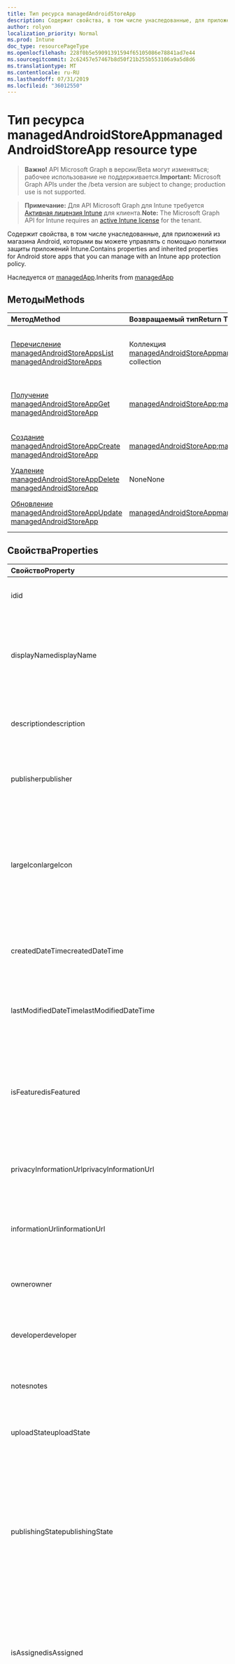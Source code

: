 ```yaml
---
title: Тип ресурса managedAndroidStoreApp
description: Содержит свойства, в том числе унаследованные, для приложений из магазина Android, которыми вы можете управлять с помощью политики защиты приложений Intune.
author: rolyon
localization_priority: Normal
ms.prod: Intune
doc_type: resourcePageType
ms.openlocfilehash: 228f0b5e59091391594f65105086e78841ad7e44
ms.sourcegitcommit: 2c62457e57467b8d50f21b255b553106a9a5d8d6
ms.translationtype: MT
ms.contentlocale: ru-RU
ms.lasthandoff: 07/31/2019
ms.locfileid: "36012550"
---
```

# <a name="managedandroidstoreapp-resource-type"></a><span data-ttu-id="0200b-103">Тип ресурса managedAndroidStoreApp</span><span class="sxs-lookup"><span data-stu-id="0200b-103">managedAndroidStoreApp resource type</span></span>

> <span data-ttu-id="0200b-104">**Важно!** API Microsoft Graph в версии/Beta могут изменяться; рабочее использование не поддерживается.</span><span class="sxs-lookup"><span data-stu-id="0200b-104">**Important:** Microsoft Graph APIs under the /beta version are subject to change; production use is not supported.</span></span>

> <span data-ttu-id="0200b-105">**Примечание:** Для API Microsoft Graph для Intune требуется [Активная лицензия Intune](https://go.microsoft.com/fwlink/?linkid=839381) для клиента.</span><span class="sxs-lookup"><span data-stu-id="0200b-105">**Note:** The Microsoft Graph API for Intune requires an [active Intune license](https://go.microsoft.com/fwlink/?linkid=839381) for the tenant.</span></span>

<span data-ttu-id="0200b-106">Содержит свойства, в том числе унаследованные, для приложений из магазина Android, которыми вы можете управлять с помощью политики защиты приложений Intune.</span><span class="sxs-lookup"><span data-stu-id="0200b-106">Contains properties and inherited properties for Android store apps that you can manage with an Intune app protection policy.</span></span>


<span data-ttu-id="0200b-107">Наследуется от [managedApp](../resources/intune-apps-managedapp.md).</span><span class="sxs-lookup"><span data-stu-id="0200b-107">Inherits from [managedApp](../resources/intune-apps-managedapp.md)</span></span>

## <a name="methods"></a><span data-ttu-id="0200b-108">Методы</span><span class="sxs-lookup"><span data-stu-id="0200b-108">Methods</span></span>
|<span data-ttu-id="0200b-109">Метод</span><span class="sxs-lookup"><span data-stu-id="0200b-109">Method</span></span>|<span data-ttu-id="0200b-110">Возвращаемый тип</span><span class="sxs-lookup"><span data-stu-id="0200b-110">Return Type</span></span>|<span data-ttu-id="0200b-111">Описание</span><span class="sxs-lookup"><span data-stu-id="0200b-111">Description</span></span>|
|:---|:---|:---|
|[<span data-ttu-id="0200b-112">Перечисление managedAndroidStoreApps</span><span class="sxs-lookup"><span data-stu-id="0200b-112">List managedAndroidStoreApps</span></span>](../api/intune-apps-managedandroidstoreapp-list.md)|<span data-ttu-id="0200b-113">Коллекция [managedAndroidStoreApp](../resources/intune-apps-managedandroidstoreapp.md)</span><span class="sxs-lookup"><span data-stu-id="0200b-113">[managedAndroidStoreApp](../resources/intune-apps-managedandroidstoreapp.md) collection</span></span>|<span data-ttu-id="0200b-114">Список свойств и связей объектов [managedAndroidStoreApp](../resources/intune-apps-managedandroidstoreapp.md).</span><span class="sxs-lookup"><span data-stu-id="0200b-114">List properties and relationships of the [managedAndroidStoreApp](../resources/intune-apps-managedandroidstoreapp.md) objects.</span></span>|
|[<span data-ttu-id="0200b-115">Получение managedAndroidStoreApp</span><span class="sxs-lookup"><span data-stu-id="0200b-115">Get managedAndroidStoreApp</span></span>](../api/intune-apps-managedandroidstoreapp-get.md)|<span data-ttu-id="0200b-116">[managedAndroidStoreApp](../resources/intune-apps-managedandroidstoreapp.md);</span><span class="sxs-lookup"><span data-stu-id="0200b-116">[managedAndroidStoreApp](../resources/intune-apps-managedandroidstoreapp.md)</span></span>|<span data-ttu-id="0200b-117">Считывание свойств и связей объекта [managedAndroidStoreApp](../resources/intune-apps-managedandroidstoreapp.md).</span><span class="sxs-lookup"><span data-stu-id="0200b-117">Read properties and relationships of the [managedAndroidStoreApp](../resources/intune-apps-managedandroidstoreapp.md) object.</span></span>|
|[<span data-ttu-id="0200b-118">Создание managedAndroidStoreApp</span><span class="sxs-lookup"><span data-stu-id="0200b-118">Create managedAndroidStoreApp</span></span>](../api/intune-apps-managedandroidstoreapp-create.md)|<span data-ttu-id="0200b-119">[managedAndroidStoreApp](../resources/intune-apps-managedandroidstoreapp.md);</span><span class="sxs-lookup"><span data-stu-id="0200b-119">[managedAndroidStoreApp](../resources/intune-apps-managedandroidstoreapp.md)</span></span>|<span data-ttu-id="0200b-120">Создание нового объекта [managedAndroidStoreApp](../resources/intune-apps-managedandroidstoreapp.md).</span><span class="sxs-lookup"><span data-stu-id="0200b-120">Create a new [managedAndroidStoreApp](../resources/intune-apps-managedandroidstoreapp.md) object.</span></span>|
|[<span data-ttu-id="0200b-121">Удаление managedAndroidStoreApp</span><span class="sxs-lookup"><span data-stu-id="0200b-121">Delete managedAndroidStoreApp</span></span>](../api/intune-apps-managedandroidstoreapp-delete.md)|<span data-ttu-id="0200b-122">None</span><span class="sxs-lookup"><span data-stu-id="0200b-122">None</span></span>|<span data-ttu-id="0200b-123">Удаляет экземпляр [managedAndroidStoreApp](../resources/intune-apps-managedandroidstoreapp.md).</span><span class="sxs-lookup"><span data-stu-id="0200b-123">Deletes a [managedAndroidStoreApp](../resources/intune-apps-managedandroidstoreapp.md).</span></span>|
|[<span data-ttu-id="0200b-124">Обновление managedAndroidStoreApp</span><span class="sxs-lookup"><span data-stu-id="0200b-124">Update managedAndroidStoreApp</span></span>](../api/intune-apps-managedandroidstoreapp-update.md)|[<span data-ttu-id="0200b-125">managedAndroidStoreApp</span><span class="sxs-lookup"><span data-stu-id="0200b-125">managedAndroidStoreApp</span></span>](../resources/intune-apps-managedandroidstoreapp.md)|<span data-ttu-id="0200b-126">Обновление свойств объекта [managedAndroidStoreApp](../resources/intune-apps-managedandroidstoreapp.md).</span><span class="sxs-lookup"><span data-stu-id="0200b-126">Update the properties of a [managedAndroidStoreApp](../resources/intune-apps-managedandroidstoreapp.md) object.</span></span>|

## <a name="properties"></a><span data-ttu-id="0200b-127">Свойства</span><span class="sxs-lookup"><span data-stu-id="0200b-127">Properties</span></span>
|<span data-ttu-id="0200b-128">Свойство</span><span class="sxs-lookup"><span data-stu-id="0200b-128">Property</span></span>|<span data-ttu-id="0200b-129">Тип</span><span class="sxs-lookup"><span data-stu-id="0200b-129">Type</span></span>|<span data-ttu-id="0200b-130">Описание</span><span class="sxs-lookup"><span data-stu-id="0200b-130">Description</span></span>|
|:---|:---|:---|
|<span data-ttu-id="0200b-131">id</span><span class="sxs-lookup"><span data-stu-id="0200b-131">id</span></span>|<span data-ttu-id="0200b-132">Строка</span><span class="sxs-lookup"><span data-stu-id="0200b-132">String</span></span>|<span data-ttu-id="0200b-133">Ключ объекта.</span><span class="sxs-lookup"><span data-stu-id="0200b-133">Key of the entity.</span></span> <span data-ttu-id="0200b-134">Наследуется от [mobileApp](../resources/intune-apps-mobileapp.md).</span><span class="sxs-lookup"><span data-stu-id="0200b-134">Inherited from [mobileApp](../resources/intune-apps-mobileapp.md)</span></span>|
|<span data-ttu-id="0200b-135">displayName</span><span class="sxs-lookup"><span data-stu-id="0200b-135">displayName</span></span>|<span data-ttu-id="0200b-136">Строка</span><span class="sxs-lookup"><span data-stu-id="0200b-136">String</span></span>|<span data-ttu-id="0200b-137">Название приложения, которое предоставил или импортировал администратор.</span><span class="sxs-lookup"><span data-stu-id="0200b-137">The admin provided or imported title of the app.</span></span> <span data-ttu-id="0200b-138">Наследуется от [mobileApp](../resources/intune-apps-mobileapp.md).</span><span class="sxs-lookup"><span data-stu-id="0200b-138">Inherited from [mobileApp](../resources/intune-apps-mobileapp.md)</span></span>|
|<span data-ttu-id="0200b-139">description</span><span class="sxs-lookup"><span data-stu-id="0200b-139">description</span></span>|<span data-ttu-id="0200b-140">String</span><span class="sxs-lookup"><span data-stu-id="0200b-140">String</span></span>|<span data-ttu-id="0200b-141">Описание приложения.</span><span class="sxs-lookup"><span data-stu-id="0200b-141">The description of the app.</span></span> <span data-ttu-id="0200b-142">Наследуется от [mobileApp](../resources/intune-apps-mobileapp.md).</span><span class="sxs-lookup"><span data-stu-id="0200b-142">Inherited from [mobileApp](../resources/intune-apps-mobileapp.md)</span></span>|
|<span data-ttu-id="0200b-143">publisher</span><span class="sxs-lookup"><span data-stu-id="0200b-143">publisher</span></span>|<span data-ttu-id="0200b-144">String</span><span class="sxs-lookup"><span data-stu-id="0200b-144">String</span></span>|<span data-ttu-id="0200b-145">Издатель приложения.</span><span class="sxs-lookup"><span data-stu-id="0200b-145">The publisher of the app.</span></span> <span data-ttu-id="0200b-146">Наследуется от [mobileApp](../resources/intune-apps-mobileapp.md).</span><span class="sxs-lookup"><span data-stu-id="0200b-146">Inherited from [mobileApp](../resources/intune-apps-mobileapp.md)</span></span>|
|<span data-ttu-id="0200b-147">largeIcon</span><span class="sxs-lookup"><span data-stu-id="0200b-147">largeIcon</span></span>|[<span data-ttu-id="0200b-148">mimeContent</span><span class="sxs-lookup"><span data-stu-id="0200b-148">mimeContent</span></span>](../resources/intune-shared-mimecontent.md)|<span data-ttu-id="0200b-149">Представляет большой значок, который отображается в сведениях о приложении, используется для отправки значка.</span><span class="sxs-lookup"><span data-stu-id="0200b-149">The large icon, to be displayed in the app details and used for upload of the icon.</span></span> <span data-ttu-id="0200b-150">Наследуется от [mobileApp](../resources/intune-apps-mobileapp.md).</span><span class="sxs-lookup"><span data-stu-id="0200b-150">Inherited from [mobileApp](../resources/intune-apps-mobileapp.md)</span></span>|
|<span data-ttu-id="0200b-151">createdDateTime</span><span class="sxs-lookup"><span data-stu-id="0200b-151">createdDateTime</span></span>|<span data-ttu-id="0200b-152">DateTimeOffset</span><span class="sxs-lookup"><span data-stu-id="0200b-152">DateTimeOffset</span></span>|<span data-ttu-id="0200b-153">Дата и время создания приложения.</span><span class="sxs-lookup"><span data-stu-id="0200b-153">The date and time the app was created.</span></span> <span data-ttu-id="0200b-154">Наследуется от [mobileApp](../resources/intune-apps-mobileapp.md).</span><span class="sxs-lookup"><span data-stu-id="0200b-154">Inherited from [mobileApp](../resources/intune-apps-mobileapp.md)</span></span>|
|<span data-ttu-id="0200b-155">lastModifiedDateTime</span><span class="sxs-lookup"><span data-stu-id="0200b-155">lastModifiedDateTime</span></span>|<span data-ttu-id="0200b-156">DateTimeOffset</span><span class="sxs-lookup"><span data-stu-id="0200b-156">DateTimeOffset</span></span>|<span data-ttu-id="0200b-157">Дата и время последнего изменения приложения.</span><span class="sxs-lookup"><span data-stu-id="0200b-157">The date and time the app was last modified.</span></span> <span data-ttu-id="0200b-158">Наследуется от [mobileApp](../resources/intune-apps-mobileapp.md).</span><span class="sxs-lookup"><span data-stu-id="0200b-158">Inherited from [mobileApp](../resources/intune-apps-mobileapp.md)</span></span>|
|<span data-ttu-id="0200b-159">isFeatured</span><span class="sxs-lookup"><span data-stu-id="0200b-159">isFeatured</span></span>|<span data-ttu-id="0200b-160">Boolean</span><span class="sxs-lookup"><span data-stu-id="0200b-160">Boolean</span></span>|<span data-ttu-id="0200b-161">Значение, которое показывает, отмечено ли приложение как подобранное администратором. Наследуется от объекта [mobileApp](../resources/intune-apps-mobileapp.md).</span><span class="sxs-lookup"><span data-stu-id="0200b-161">The value indicating whether the app is marked as featured by the admin. Inherited from [mobileApp](../resources/intune-apps-mobileapp.md)</span></span>|
|<span data-ttu-id="0200b-162">privacyInformationUrl</span><span class="sxs-lookup"><span data-stu-id="0200b-162">privacyInformationUrl</span></span>|<span data-ttu-id="0200b-163">String</span><span class="sxs-lookup"><span data-stu-id="0200b-163">String</span></span>|<span data-ttu-id="0200b-164">URL-адрес заявления о конфиденциальности.</span><span class="sxs-lookup"><span data-stu-id="0200b-164">The privacy statement Url.</span></span> <span data-ttu-id="0200b-165">Наследуется от [mobileApp](../resources/intune-apps-mobileapp.md).</span><span class="sxs-lookup"><span data-stu-id="0200b-165">Inherited from [mobileApp](../resources/intune-apps-mobileapp.md)</span></span>|
|<span data-ttu-id="0200b-166">informationUrl</span><span class="sxs-lookup"><span data-stu-id="0200b-166">informationUrl</span></span>|<span data-ttu-id="0200b-167">String</span><span class="sxs-lookup"><span data-stu-id="0200b-167">String</span></span>|<span data-ttu-id="0200b-168">URL-адрес страницы с дополнительными сведениями.</span><span class="sxs-lookup"><span data-stu-id="0200b-168">The more information Url.</span></span> <span data-ttu-id="0200b-169">Наследуется от [mobileApp](../resources/intune-apps-mobileapp.md).</span><span class="sxs-lookup"><span data-stu-id="0200b-169">Inherited from [mobileApp](../resources/intune-apps-mobileapp.md)</span></span>|
|<span data-ttu-id="0200b-170">owner</span><span class="sxs-lookup"><span data-stu-id="0200b-170">owner</span></span>|<span data-ttu-id="0200b-171">String</span><span class="sxs-lookup"><span data-stu-id="0200b-171">String</span></span>|<span data-ttu-id="0200b-172">Владелец приложения.</span><span class="sxs-lookup"><span data-stu-id="0200b-172">The owner of the app.</span></span> <span data-ttu-id="0200b-173">Наследуется от [mobileApp](../resources/intune-apps-mobileapp.md).</span><span class="sxs-lookup"><span data-stu-id="0200b-173">Inherited from [mobileApp](../resources/intune-apps-mobileapp.md)</span></span>|
|<span data-ttu-id="0200b-174">developer</span><span class="sxs-lookup"><span data-stu-id="0200b-174">developer</span></span>|<span data-ttu-id="0200b-175">String</span><span class="sxs-lookup"><span data-stu-id="0200b-175">String</span></span>|<span data-ttu-id="0200b-176">Разработчик приложения.</span><span class="sxs-lookup"><span data-stu-id="0200b-176">The developer of the app.</span></span> <span data-ttu-id="0200b-177">Наследуется от [mobileApp](../resources/intune-apps-mobileapp.md).</span><span class="sxs-lookup"><span data-stu-id="0200b-177">Inherited from [mobileApp](../resources/intune-apps-mobileapp.md)</span></span>|
|<span data-ttu-id="0200b-178">notes</span><span class="sxs-lookup"><span data-stu-id="0200b-178">notes</span></span>|<span data-ttu-id="0200b-179">String</span><span class="sxs-lookup"><span data-stu-id="0200b-179">String</span></span>|<span data-ttu-id="0200b-180">Заметки для приложения.</span><span class="sxs-lookup"><span data-stu-id="0200b-180">Notes for the app.</span></span> <span data-ttu-id="0200b-181">Наследуется от [mobileApp](../resources/intune-apps-mobileapp.md).</span><span class="sxs-lookup"><span data-stu-id="0200b-181">Inherited from [mobileApp](../resources/intune-apps-mobileapp.md)</span></span>|
|<span data-ttu-id="0200b-182">uploadState</span><span class="sxs-lookup"><span data-stu-id="0200b-182">uploadState</span></span>|<span data-ttu-id="0200b-183">Int32</span><span class="sxs-lookup"><span data-stu-id="0200b-183">Int32</span></span>|<span data-ttu-id="0200b-184">Состояние отправки.</span><span class="sxs-lookup"><span data-stu-id="0200b-184">The upload state.</span></span> <span data-ttu-id="0200b-185">Наследуется от [mobileApp](../resources/intune-apps-mobileapp.md).</span><span class="sxs-lookup"><span data-stu-id="0200b-185">Inherited from [mobileApp](../resources/intune-apps-mobileapp.md)</span></span>|
|<span data-ttu-id="0200b-186">publishingState</span><span class="sxs-lookup"><span data-stu-id="0200b-186">publishingState</span></span>|[<span data-ttu-id="0200b-187">Мобилеапппублишингстате</span><span class="sxs-lookup"><span data-stu-id="0200b-187">mobileAppPublishingState</span></span>](../resources/intune-apps-mobileapppublishingstate.md)|<span data-ttu-id="0200b-188">Состояние публикации для приложения.</span><span class="sxs-lookup"><span data-stu-id="0200b-188">The publishing state for the app.</span></span> <span data-ttu-id="0200b-189">Приложение невозможно назначить, если оно не опубликовано.</span><span class="sxs-lookup"><span data-stu-id="0200b-189">The app cannot be assigned unless the app is published.</span></span> <span data-ttu-id="0200b-190">Наследуется от [mobileApp](../resources/intune-apps-mobileapp.md).</span><span class="sxs-lookup"><span data-stu-id="0200b-190">Inherited from [mobileApp](../resources/intune-apps-mobileapp.md).</span></span> <span data-ttu-id="0200b-191">Возможные значения: `notPublished`, `processing`, `published`.</span><span class="sxs-lookup"><span data-stu-id="0200b-191">Possible values are: `notPublished`, `processing`, `published`.</span></span>|
|<span data-ttu-id="0200b-192">isAssigned</span><span class="sxs-lookup"><span data-stu-id="0200b-192">isAssigned</span></span>|<span data-ttu-id="0200b-193">Boolean</span><span class="sxs-lookup"><span data-stu-id="0200b-193">Boolean</span></span>|<span data-ttu-id="0200b-194">Значение, указывающее, назначено ли приложение по крайней мере одной группе.</span><span class="sxs-lookup"><span data-stu-id="0200b-194">The value indicating whether the app is assigned to at least one group.</span></span> <span data-ttu-id="0200b-195">Наследуется от [mobileApp](../resources/intune-apps-mobileapp.md).</span><span class="sxs-lookup"><span data-stu-id="0200b-195">Inherited from [mobileApp](../resources/intune-apps-mobileapp.md)</span></span>|
|<span data-ttu-id="0200b-196">roleScopeTagIds</span><span class="sxs-lookup"><span data-stu-id="0200b-196">roleScopeTagIds</span></span>|<span data-ttu-id="0200b-197">Коллекция строк</span><span class="sxs-lookup"><span data-stu-id="0200b-197">String collection</span></span>|<span data-ttu-id="0200b-198">Список идентификаторов тегов области для этого мобильного приложения.</span><span class="sxs-lookup"><span data-stu-id="0200b-198">List of scope tag ids for this mobile app.</span></span> <span data-ttu-id="0200b-199">Наследуется от [mobileApp](../resources/intune-apps-mobileapp.md).</span><span class="sxs-lookup"><span data-stu-id="0200b-199">Inherited from [mobileApp](../resources/intune-apps-mobileapp.md)</span></span>|
|<span data-ttu-id="0200b-200">Депендентаппкаунт</span><span class="sxs-lookup"><span data-stu-id="0200b-200">dependentAppCount</span></span>|<span data-ttu-id="0200b-201">Int32</span><span class="sxs-lookup"><span data-stu-id="0200b-201">Int32</span></span>|<span data-ttu-id="0200b-202">Общее количество зависимостей для дочернего приложения.</span><span class="sxs-lookup"><span data-stu-id="0200b-202">The total number of dependencies the child app has.</span></span> <span data-ttu-id="0200b-203">Наследуется от [mobileApp](../resources/intune-apps-mobileapp.md).</span><span class="sxs-lookup"><span data-stu-id="0200b-203">Inherited from [mobileApp](../resources/intune-apps-mobileapp.md)</span></span>|
|<span data-ttu-id="0200b-204">appAvailability</span><span class="sxs-lookup"><span data-stu-id="0200b-204">appAvailability</span></span>|[<span data-ttu-id="0200b-205">Манажедаппаваилабилити</span><span class="sxs-lookup"><span data-stu-id="0200b-205">managedAppAvailability</span></span>](../resources/intune-apps-managedappavailability.md)|<span data-ttu-id="0200b-206">Доступность приложения.</span><span class="sxs-lookup"><span data-stu-id="0200b-206">The Application's availability.</span></span> <span data-ttu-id="0200b-207">Наследуется от [managedApp](../resources/intune-apps-managedapp.md).</span><span class="sxs-lookup"><span data-stu-id="0200b-207">Inherited from [managedApp](../resources/intune-apps-managedapp.md).</span></span> <span data-ttu-id="0200b-208">Возможные значения: `global`, `lineOfBusiness`.</span><span class="sxs-lookup"><span data-stu-id="0200b-208">Possible values are: `global`, `lineOfBusiness`.</span></span>|
|<span data-ttu-id="0200b-209">version</span><span class="sxs-lookup"><span data-stu-id="0200b-209">version</span></span>|<span data-ttu-id="0200b-210">String</span><span class="sxs-lookup"><span data-stu-id="0200b-210">String</span></span>|<span data-ttu-id="0200b-211">Версия приложения.</span><span class="sxs-lookup"><span data-stu-id="0200b-211">The Application's version.</span></span> <span data-ttu-id="0200b-212">Наследуется от [managedApp](../resources/intune-apps-managedapp.md).</span><span class="sxs-lookup"><span data-stu-id="0200b-212">Inherited from [managedApp](../resources/intune-apps-managedapp.md)</span></span>|
|<span data-ttu-id="0200b-213">packageId</span><span class="sxs-lookup"><span data-stu-id="0200b-213">packageId</span></span>|<span data-ttu-id="0200b-214">String</span><span class="sxs-lookup"><span data-stu-id="0200b-214">String</span></span>|<span data-ttu-id="0200b-215">ИД пакета приложения.</span><span class="sxs-lookup"><span data-stu-id="0200b-215">The app's package ID.</span></span>|
|<span data-ttu-id="0200b-216">appStoreUrl</span><span class="sxs-lookup"><span data-stu-id="0200b-216">appStoreUrl</span></span>|<span data-ttu-id="0200b-217">String</span><span class="sxs-lookup"><span data-stu-id="0200b-217">String</span></span>|<span data-ttu-id="0200b-218">AppStoreUrl для Android.</span><span class="sxs-lookup"><span data-stu-id="0200b-218">The Android AppStoreUrl.</span></span>|
|<span data-ttu-id="0200b-219">minimumSupportedOperatingSystem</span><span class="sxs-lookup"><span data-stu-id="0200b-219">minimumSupportedOperatingSystem</span></span>|[<span data-ttu-id="0200b-220">androidMinimumOperatingSystem</span><span class="sxs-lookup"><span data-stu-id="0200b-220">androidMinimumOperatingSystem</span></span>](../resources/intune-apps-androidminimumoperatingsystem.md)|<span data-ttu-id="0200b-221">Значение, которое представляет минимальную поддерживаемую версию операционной системы.</span><span class="sxs-lookup"><span data-stu-id="0200b-221">The value for the minimum supported operating system.</span></span>|

## <a name="relationships"></a><span data-ttu-id="0200b-222">Отношения</span><span class="sxs-lookup"><span data-stu-id="0200b-222">Relationships</span></span>
|<span data-ttu-id="0200b-223">Отношение</span><span class="sxs-lookup"><span data-stu-id="0200b-223">Relationship</span></span>|<span data-ttu-id="0200b-224">Тип</span><span class="sxs-lookup"><span data-stu-id="0200b-224">Type</span></span>|<span data-ttu-id="0200b-225">Описание</span><span class="sxs-lookup"><span data-stu-id="0200b-225">Description</span></span>|
|:---|:---|:---|
|<span data-ttu-id="0200b-226">categories</span><span class="sxs-lookup"><span data-stu-id="0200b-226">categories</span></span>|<span data-ttu-id="0200b-227">Коллекция [mobileAppCategory](../resources/intune-apps-mobileappcategory.md)</span><span class="sxs-lookup"><span data-stu-id="0200b-227">[mobileAppCategory](../resources/intune-apps-mobileappcategory.md) collection</span></span>|<span data-ttu-id="0200b-228">Список категорий для этого приложения.</span><span class="sxs-lookup"><span data-stu-id="0200b-228">The list of categories for this app.</span></span> <span data-ttu-id="0200b-229">Наследуется от [mobileApp](../resources/intune-apps-mobileapp.md).</span><span class="sxs-lookup"><span data-stu-id="0200b-229">Inherited from [mobileApp](../resources/intune-apps-mobileapp.md)</span></span>|
|<span data-ttu-id="0200b-230">assignments</span><span class="sxs-lookup"><span data-stu-id="0200b-230">assignments</span></span>|<span data-ttu-id="0200b-231">Коллекция [mobileAppAssignment](../resources/intune-apps-mobileappassignment.md)</span><span class="sxs-lookup"><span data-stu-id="0200b-231">[mobileAppAssignment](../resources/intune-apps-mobileappassignment.md) collection</span></span>|<span data-ttu-id="0200b-232">Список назначений группы для этого мобильного приложения.</span><span class="sxs-lookup"><span data-stu-id="0200b-232">The list of group assignments for this mobile app.</span></span> <span data-ttu-id="0200b-233">Наследуется от [mobileApp](../resources/intune-apps-mobileapp.md).</span><span class="sxs-lookup"><span data-stu-id="0200b-233">Inherited from [mobileApp](../resources/intune-apps-mobileapp.md)</span></span>|
|<span data-ttu-id="0200b-234">installSummary</span><span class="sxs-lookup"><span data-stu-id="0200b-234">installSummary</span></span>|<span data-ttu-id="0200b-235">[mobileAppInstallSummary](../resources/intune-apps-mobileappinstallsummary.md);</span><span class="sxs-lookup"><span data-stu-id="0200b-235">[mobileAppInstallSummary](../resources/intune-apps-mobileappinstallsummary.md)</span></span>|<span data-ttu-id="0200b-236">Общие сведения по установке мобильного приложения.</span><span class="sxs-lookup"><span data-stu-id="0200b-236">Mobile App Install Summary.</span></span> <span data-ttu-id="0200b-237">Наследуется от [mobileApp](../resources/intune-apps-mobileapp.md).</span><span class="sxs-lookup"><span data-stu-id="0200b-237">Inherited from [mobileApp](../resources/intune-apps-mobileapp.md)</span></span>|
|<span data-ttu-id="0200b-238">deviceStatuses</span><span class="sxs-lookup"><span data-stu-id="0200b-238">deviceStatuses</span></span>|<span data-ttu-id="0200b-239">Коллекция [mobileAppInstallStatus](../resources/intune-apps-mobileappinstallstatus.md)</span><span class="sxs-lookup"><span data-stu-id="0200b-239">[mobileAppInstallStatus](../resources/intune-apps-mobileappinstallstatus.md) collection</span></span>|<span data-ttu-id="0200b-240">Список состояний установки для этого мобильного приложения.</span><span class="sxs-lookup"><span data-stu-id="0200b-240">The list of installation states for this mobile app.</span></span> <span data-ttu-id="0200b-241">Наследуется от [mobileApp](../resources/intune-apps-mobileapp.md).</span><span class="sxs-lookup"><span data-stu-id="0200b-241">Inherited from [mobileApp](../resources/intune-apps-mobileapp.md)</span></span>|
|<span data-ttu-id="0200b-242">userStatuses</span><span class="sxs-lookup"><span data-stu-id="0200b-242">userStatuses</span></span>|<span data-ttu-id="0200b-243">Коллекция [усераппинсталлстатус](../resources/intune-apps-userappinstallstatus.md)</span><span class="sxs-lookup"><span data-stu-id="0200b-243">[userAppInstallStatus](../resources/intune-apps-userappinstallstatus.md) collection</span></span>|<span data-ttu-id="0200b-244">Список состояний установки для этого мобильного приложения.</span><span class="sxs-lookup"><span data-stu-id="0200b-244">The list of installation states for this mobile app.</span></span> <span data-ttu-id="0200b-245">Наследуется от [mobileApp](../resources/intune-apps-mobileapp.md).</span><span class="sxs-lookup"><span data-stu-id="0200b-245">Inherited from [mobileApp](../resources/intune-apps-mobileapp.md)</span></span>|
|<span data-ttu-id="0200b-246">Таблица</span><span class="sxs-lookup"><span data-stu-id="0200b-246">relationships</span></span>|<span data-ttu-id="0200b-247">Коллекция [мобилеаппрелатионшип](../resources/intune-apps-mobileapprelationship.md)</span><span class="sxs-lookup"><span data-stu-id="0200b-247">[mobileAppRelationship](../resources/intune-apps-mobileapprelationship.md) collection</span></span>|<span data-ttu-id="0200b-248">Список отношений для этого мобильного приложения.</span><span class="sxs-lookup"><span data-stu-id="0200b-248">List of relationships for this mobile app.</span></span> <span data-ttu-id="0200b-249">Наследуется от [mobileApp](../resources/intune-apps-mobileapp.md).</span><span class="sxs-lookup"><span data-stu-id="0200b-249">Inherited from [mobileApp](../resources/intune-apps-mobileapp.md)</span></span>|

## <a name="json-representation"></a><span data-ttu-id="0200b-250">Представление JSON</span><span class="sxs-lookup"><span data-stu-id="0200b-250">JSON Representation</span></span>
<span data-ttu-id="0200b-251">Ниже представлено описание ресурса в формате JSON.</span><span class="sxs-lookup"><span data-stu-id="0200b-251">Here is a JSON representation of the resource.</span></span>
<!-- {
  "blockType": "resource",
  "keyProperty": "id",
  "@odata.type": "microsoft.graph.managedAndroidStoreApp"
}
-->
``` json
{
  "@odata.type": "#microsoft.graph.managedAndroidStoreApp",
  "id": "String (identifier)",
  "displayName": "String",
  "description": "String",
  "publisher": "String",
  "largeIcon": {
    "@odata.type": "microsoft.graph.mimeContent",
    "type": "String",
    "value": "binary"
  },
  "createdDateTime": "String (timestamp)",
  "lastModifiedDateTime": "String (timestamp)",
  "isFeatured": true,
  "privacyInformationUrl": "String",
  "informationUrl": "String",
  "owner": "String",
  "developer": "String",
  "notes": "String",
  "uploadState": 1024,
  "publishingState": "String",
  "isAssigned": true,
  "roleScopeTagIds": [
    "String"
  ],
  "dependentAppCount": 1024,
  "appAvailability": "String",
  "version": "String",
  "packageId": "String",
  "appStoreUrl": "String",
  "minimumSupportedOperatingSystem": {
    "@odata.type": "microsoft.graph.androidMinimumOperatingSystem",
    "v4_0": true,
    "v4_0_3": true,
    "v4_1": true,
    "v4_2": true,
    "v4_3": true,
    "v4_4": true,
    "v5_0": true,
    "v5_1": true,
    "v6_0": true,
    "v7_0": true,
    "v7_1": true,
    "v8_0": true,
    "v8_1": true,
    "v9_0": true
  }
}
```





